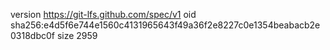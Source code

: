 version https://git-lfs.github.com/spec/v1
oid sha256:e4d5f6e744e1560c4131965643f49a36f2e8227c0e1354beabacb2e0318dbc0f
size 2959
